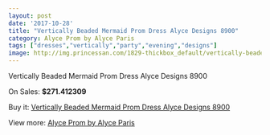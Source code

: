 ```yaml
---
layout: post
date: '2017-10-28'
title: "Vertically Beaded Mermaid Prom Dress Alyce Designs 8900"
category: Alyce Prom by Alyce Paris
tags: ["dresses","vertically","party","evening","designs"]
image: http://img.princessan.com/1829-thickbox_default/vertically-beaded-mermaid-prom-dress-alyce-designs-8900.jpg
---
```

Vertically Beaded Mermaid Prom Dress Alyce Designs 8900

On Sales: **$271.412309**
<a href="https://www.princessan.com/en/alyce-prom-by-alyce-paris/823-vertically-beaded-mermaid-prom-dress-alyce-designs-8900.html"><amp-img layout="responsive" width="600" height="600" src="//img.princessan.com/1829-thickbox_default/vertically-beaded-mermaid-prom-dress-alyce-designs-8900.jpg" alt="Vertically Beaded Mermaid Prom Dress Alyce Designs 8900 0" /></a>
<a href="https://www.princessan.com/en/alyce-prom-by-alyce-paris/823-vertically-beaded-mermaid-prom-dress-alyce-designs-8900.html"><amp-img layout="responsive" width="600" height="600" src="//img.princessan.com/1831-thickbox_default/vertically-beaded-mermaid-prom-dress-alyce-designs-8900.jpg" alt="Vertically Beaded Mermaid Prom Dress Alyce Designs 8900 1" /></a>
<a href="https://www.princessan.com/en/alyce-prom-by-alyce-paris/823-vertically-beaded-mermaid-prom-dress-alyce-designs-8900.html"><amp-img layout="responsive" width="600" height="600" src="//img.princessan.com/1830-thickbox_default/vertically-beaded-mermaid-prom-dress-alyce-designs-8900.jpg" alt="Vertically Beaded Mermaid Prom Dress Alyce Designs 8900 2" /></a>

Buy it: [Vertically Beaded Mermaid Prom Dress Alyce Designs 8900](https://www.princessan.com/en/alyce-prom-by-alyce-paris/823-vertically-beaded-mermaid-prom-dress-alyce-designs-8900.html "Vertically Beaded Mermaid Prom Dress Alyce Designs 8900")

View more: [Alyce Prom by Alyce Paris](https://www.princessan.com/en/8-alyce-prom-by-alyce-paris "Alyce Prom by Alyce Paris")